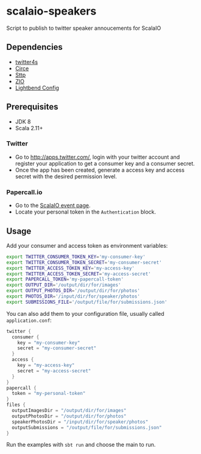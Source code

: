 # scalaio-speakers

Script to publish to twitter speaker annoucements for ScalaIO

## Dependencies
 
- [twitter4s](https://github.com/DanielaSfregola/twitter4s)
- [Circe](https://circe.github.io/circe/)
- [Sttp](https://github.com/softwaremill/sttp) 
- [ZIO](https://zio.dev) 
- [Lightbend Config](https://github.com/lightbend/config)

## Prerequisites

 * JDK 8
 * Scala 2.11+

### Twitter

- Go to http://apps.twitter.com/, login with your twitter account and register your application to get a consumer key and a consumer secret.
- Once the app has been created, generate a access key and access secret with the desired permission level.

### Papercall.io

- Go to the [ScalaIO event page](https://www.papercall.io/events/2207/apidocs).
- Locate your personal token in the `Authentication` block.

## Usage
Add your consumer and access token as environment variables:

```bash
export TWITTER_CONSUMER_TOKEN_KEY='my-consumer-key'
export TWITTER_CONSUMER_TOKEN_SECRET='my-consumer-secret'
export TWITTER_ACCESS_TOKEN_KEY='my-access-key'
export TWITTER_ACCESS_TOKEN_SECRET='my-access-secret'
export PAPERCALL_TOKEN='my-papercall-token'
export OUTPUT_DIR='/output/dir/for/images'
export OUTPUT_PHOTOS_DIR='/output/dir/for/photos'
export PHOTOS_DIR='/input/dir/for/speaker/photos'
export SUBMISSIONS_FILE='/output/file/for/submissions.json'
```

You can also add them to your configuration file, usually called `application.conf`:
```scala
twitter {
  consumer {
    key = "my-consumer-key"
    secret = "my-consumer-secret"
  }
  access {
    key = "my-access-key"
    secret = "my-access-secret"
  }
}
papercall {
  token = "my-personal-token"
}
files {
  outputImagesDir = "/output/dir/for/images"
  outputPhotosDir = "/output/dir/for/photos"
  speakerPhotosDir = "/input/dir/for/speaker/photos"
  outputSubmissions = "/output/file/for/submissions.json"
}
```

Run the examples with ```sbt run``` and choose the main to run.


